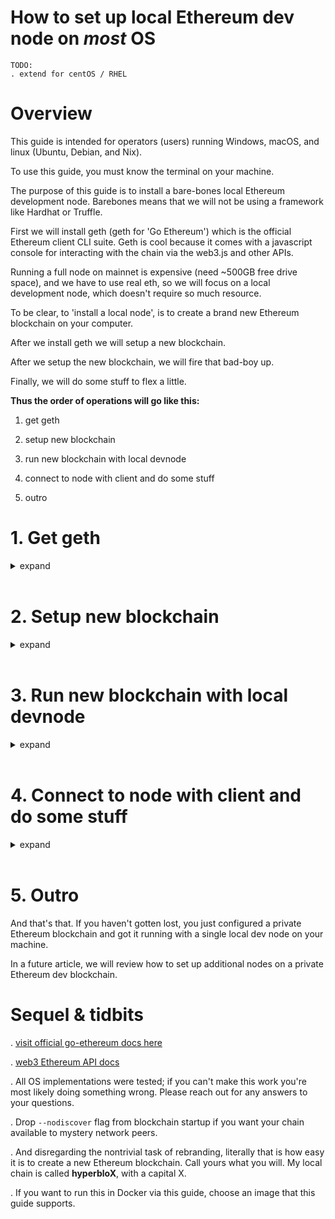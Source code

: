 # How to set up local Ethereum dev node on _most_ OS

```
TODO:
. extend for centOS / RHEL
```

# Overview

This guide is intended for operators (users) running Windows, macOS, and linux (Ubuntu, Debian, and Nix).

To use this guide, you must know the terminal on your machine.

The purpose of this guide is to install a bare-bones local Ethereum development node. Barebones means that we will not be using a framework like Hardhat or Truffle.

First we will install geth (geth for 'Go Ethereum') which is the official Ethereum client CLI suite. Geth is cool because it comes with a javascript console for interacting with the chain via the web3.js and other APIs.

Running a full node on mainnet is expensive (need ~500GB free drive space), and we have to use real eth, so we will focus on a local development node, which doesn't require so much resource.

To be clear, to 'install a local node', is to create a brand new Ethereum blockchain on your computer.

After we install geth we will setup a new blockchain.

After we setup the new blockchain, we will fire that bad-boy up.

Finally, we will do some stuff to flex a little.

**Thus the order of operations will go like this:**

1. get geth

2. setup new blockchain

3. run new blockchain with local devnode

4. connect to node with client and do some stuff

5. outro






# 1. Get geth
<details>
<summary markdown="span">expand</summary>
&emsp;

First we need geth.

Choose your operating system:

<details>
<summary>&emsp;macOS</summary>
&emsp;

[If you don't have homebrew, you first need to install it by following the guide at this link.](https://www.digitalocean.com/community/tutorials/how-to-install-and-use-homebrew-on-macos)

Use homebrew to install geth:
```
brew tap ethereum/ethereum
brew install ethereum
```

&emsp;
</details>


<details>
<summary>&emsp;Windows</summary>
&emsp;

Go here, and download the pre-compiled binary executable then install:

[https://geth.ethereum.org/downloads/](https://geth.ethereum.org/downloads/)

Geth will now be available from the command prompt.

&emsp;
</details>


<details>
<summary>&emsp;Ubuntu</summary>
&emsp;

Use `apt-get` to install geth:
```
sudo add-apt-repository -y ppa:ethereum/ethereum
sudo apt-get update
sudo apt-get install ethereum
```

&emsp;
</details>


<details>
<summary>&emsp;Debian</summary>
&emsp;

First create a new apt source list file:
```
sudo touch /etc/apt/sources.list.d/ethereum.list
```

Then add these two lines to the file:
```
deb http://ppa.launchpad.net/ethereum/ethereum/ubuntu bionic main 
deb-src http://ppa.launchpad.net/ethereum/ethereum/ubuntu bionic main
```

Now import this GPG key for the PPA:
```
sudo apt-key adv --keyserver keyserver.ubuntu.com  --recv-keys 2A518C819BE37D2C2031944D1C52189C923F6CA9
```

Then update and install:
```
sudo apt update
sudo apt install ethereum
```

&emsp;
</details>

<details>
<summary>&emsp;Nix</summary>
&emsp;

From your terminal, install the go-ethereum package by running:
```
nix-env -iA nixos.go-ethereum
```

And simple as that, this should be enough to have access to geth and other utilities.

</details>

&emsp;

------------------

Verify the install by running `geth version` in a terminal, which should return something like this:
```
blairmunroakusa$ geth version
 Geth
 Version: 1.10.16-stable
 Architecture: amd64
 Go Version: go1.17.6
 Operating System: darwin
 GOPATH=
 GOROOT=go
```

And this is geth. With this tool installed, we can manipulate a local dev node, and we can also connect and interact with the Ethereum mainnet, accounts, smartcontracts, etc.

</details>
&emsp;






# 2. Setup new blockchain
<details>
<summary>expand</summary>
&emsp;

The first thing we need to do is set up the genesis block, which in general is the first block on any blockchain.

We will be using a tool (CLI wizard) called puppeth, which typically bundles with geth.

**This section is the same for all systems.**

Create a new blockchain space on your machine, create a new subspace for the genesis node, then run `puppeth` from the blockchain space:
```
mkdir interlockdev-ethereum
cd interlockdev-ethereum
mkdir devnode1
puppeth
```

This will take us through the following setup prompt menu to configure a new genesis block.

Choose a network name:
```
blairmunroakusa$ puppeth
.
. <intro placcard here>
.

Please specify a network name to administer (no spaces, hyphens or capital letters please)
> interlockdev
```

Configure new genesis:
```
What would you like to do? (default = stats)
 1. Show network stats
 2. Configure new genesis
 3. Track new remote server
 4. Deploy network components
> 2
```

Create ours from scratch:
```
What would you like to do? (default = create)
 1. Create new genesis from scratch
 2. Import already existing genesis
> 1
```

>_As of writing, 17Mar22, Ethereum mainnet is running a proof-of-work consensus algorithm, with a transition to proof-of-stake consensus sometime Q1-Q2, 2022._

We will create a proof-of-work chain.

Choose proof-of-work:
```
Which consensus engine to use? (default = clique)
 1. Ethash - proof-of-work
 2. Clique - proof-of-authority
> 1
```

Disregard prefunding account:
```
Which accounts should be pre-funded? (advisable at least one)
> 0x
(not pre-funding any)
```

>_Note, accounts in ethereum are 40 digit hexadecimal numbers._

Do what is advisable:
```
Should the precompile-addresses (0x1 .. 0xff) be pre-funded with 1 wei? (advisable yes)
> yes
```

Specify default network ID:
```
Specify your chain/network ID if you want an explicit one (default = random)
> 1234
```

Choose manage genesis we just created above:
```
What would you like to do? (default = stats)
 1. Show network stats
 2. Manage existing genesis
 3. Track new remote server
 4. Deploy network components
> 2
```

Export config for new genesis block:
```
 1. Modify existing configurations
 2. Export genesis configurations
 3. Remove genesis configuration
> 2
```

And finally, save to `interlockdev-ethereum` directory:
```
Which folder to save the genesis specs into? (default = current)
>
(no selection is default)
```

Okay cool. Our blockchain genesis block is setup. Exit out of `puppeth`. Your `interlockdev-ethereum` directory should look like the following:
```
 devnode1
 interlockdev-aleth.json
 interlockdev-harmony.json
 interlockdev-parity.json
 interlockdev.json
```


</details>
&emsp;







# 3. Run new blockchain with local devnode
<details>
<summary>expand</summary>
&emsp;

**Running the new blockchain is essentially the same for all systems:**

We start by initializing a single node. This `init` command will create a `keystore` directory for private keys, and a `geth` (containing `chaindata`) directory for general blockchain and node data. We will be setting up `devnode1` as the primary node that runs the blockchain.

From `interlockdev-ethereum` run:
```
geth --datadir devnode1 init interlockdev.json
```

Now we need to create an account that represents this node. This is the default etherbase.

>_The etherbase or coinbase is the account that mining proceeds are deposited in._

From `interlockdev-ethereum` run:
```
geth --datadir devnode1 account new
```

Create a password as prompted (remember it), and copy the account address for future reference. Mine is `0x2402c3fe2f60e3cdc951c61450dd0c80aa0baeb5`. Save the password in a file within `devnode1` directory:

For macOS, Ubuntu, Debian, Nix:
```
echo mypastedpassword > devnode1/password.sec
```

For Windows:
```
echo mypastedpassword> devnode1\password.sec
```

Your `devnode1` directory should now contain the following:
```
 geth
 keystore
 password.sec
 ```

OK

It's time to fire up the blockchain, originating at `devnode1`.

From `interlockdev-ethereum` run the following on macOS, Ubuntu, Debian, Nix:
```
geth --networkid 1234 --mine --miner.threads 1 --http.api web3,eth,personal,net --unlock 0 --nodiscover --datadir devnode1 --password devnode1/password.sec --ipcpath devnode1/geth.ipc
```

Or on Windows run:
```
geth --networkid 1234 --mine --miner.threads 1 --http.api web3,eth,personal,net --unlock 0 --nodiscover --datadir devnode1 --password devnode1\password.sec --ipcpath devnode1\geth.ipc
```


> _Default RPC port is 8545. Default listening port is 30303. Usual stuff._

At this point you may see a streaming list of
```
INFO [date] Generating DAG in progress
```

which will eventually transition to
```
INFO [date] 🔨 mined potential block
INFO [date] Commit new sealing work 
```

This means your machine is maintaining an Ethereum blockchain and the node is mining to verify blocks and any transactions which might occur within (none so far). The account we made earlier is our primary account, or our _etherbase_ or _coinbase_ which is where this blockchain will deposit ether earned by mining a block. We can specify a different etherbase at any time.

If you need to stop the blockchain process, you can always restart it later and the process will resume at it's final state.

Now it's time to...
</details>
&emsp;






# 4. Connect to node with client and do some stuff
<details>
<summary>expand</summary>
&emsp;

**This section is essentially the same for all systems:**

Open a new terminal session, leaving the blockchain process running (that or just run the process in the background instead). Now we want to connect to the node by firing up a javascript console. This is easy. Run:

For macOS, Ubuntu, Debian, Nix:
```
geth attach devnode1/geth.ipc
```

Windows:
```
geth attach ipc:\\.\pipe\devnode1\geth.ipc
```

Now we can fire off web3, eth, and personal commands to interact with the blockchain.

First, check to see which accounts are active. It should only be the etherbase:
```
> eth.accounts
["0x2402c3fe2f60e3cdc951c61450dd0c80aa0baeb5"]
```

Yup, that was my etherbase account.

Now let's get the etherbase balance:
```
> web3.fromWei(eth.getBalance(eth.accounts[0]), "ether")
126
```

This command gets the balance of account 0 in wei, and converts it into ether. There are  a lot of wei in one ether, so it is nice to convert things to ether first.

> There are 1,000,000,000,000,000,000 (10^18) wei in one ether.

Really quick, let's create an account now and transfer some ether to it.
```
> personal.newAccount()
```

Choose a password, now we have
```
> eth.accounts
["0x2402c3fe2f60e3cdc951c61450dd0c80aa0baeb5", "0x83c257547034b056b23b0807f967045d2b59af4b"]
```

but unfortunately something sad:
```
> web3.fromWei(eth.getBalance(eth.accounts[1]), "ether")
0
```

So let's finish up the hands-on by creating a transfer transaction:
```
> eth.sendTransaction({from: eth.accounts[0], to: eth.accounts[1], value: 200000000000000})
"0x53c3acf3333cd4a35d3b7752746c449974bc96b84729dca751b4a2304f8c4b88"
> web3.fromWei(eth.getBalance(eth.accounts[1]), "ether")
0.0002
```

It's not much, but sometimes 0.0002 eth between friends really is better than nothing.

The long hex number is the transaction hash.
</details>
&emsp;






# 5. Outro

And that's that. If you haven't gotten lost, you just configured a private Ethereum blockchain and got it running with a single local dev node on your machine.

In a future article, we will review how to set up additional nodes on a private Ethereum dev blockchain.

# Sequel & tidbits

. [visit official go-ethereum docs here](https://geth.ethereum.org)

. [web3 Ethereum API docs](https://web3js.readthedocs.io/en/v1.7.1/)

. All OS implementations were tested; if you can't make this work you're most likely doing something wrong. Please reach out for any answers to your questions. 

. Drop `--nodiscover` flag from blockchain startup if you want your chain available to mystery network peers.

. And disregarding the nontrivial task of rebranding, literally that is how easy it is to create a new Ethereum blockchain. Call yours what you will. My local chain is called **hyperbloX**, with a capital X.

. If you want to run this in Docker via this guide, choose an image that this guide supports.
